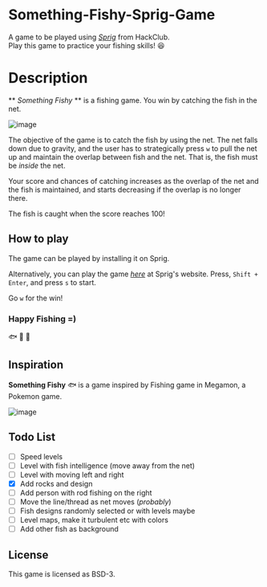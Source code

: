 # Something-Fishy-Sprig-Game
A game to be played using [*Sprig*](https://sprig.hackclub.com) from HackClub. 
<br>
Play this game to practice your fishing skills! :laughing:

# Description
** *Something Fishy* ** is a fishing game. You win by catching the fish in the net. 

![image](https://github.com/user-attachments/assets/edc477de-5c83-46bb-9858-f207e746913b)


The objective of the game is to catch the fish by using the net. The net falls down due to gravity, and the user has to strategically press `w` to pull the net up and maintain the overlap between fish and the net. That is, the fish must be *inside* the net.

Your score and chances of catching increases as the overlap of the net and the fish is maintained, and starts decreasing if the overlap is no longer there. 

The fish is caught when the score reaches 100!

## How to play
The game can be played by installing it on Sprig. 

Alternatively, you can play the game [*here*](https://sprig.hackclub.com/share/tzt4M1tjT0kMtsc39kjZ) at Sprig's website. Press, `Shift + Enter`, and press `s` to start. 

Go `w` for the win!

### Happy Fishing =)
:fish: :tropical_fish: :blowfish:


## Inspiration

**Something Fishy** :fish: is a game inspired by Fishing game in Megamon, a Pokemon game. 

![image](https://github.com/user-attachments/assets/84d2a4c9-2032-49ae-a7ed-b31fefaa6fae)

## Todo List

- [ ] Speed levels 
- [ ] Level with fish intelligence (move away from the net) 
- [ ] Level with moving left and right 
- [x] Add rocks and design 
- [ ] Add person with rod fishing on the right 
- [ ] Move the line/thread as net moves (*probably*) 
- [ ] Fish designs randomly selected or with levels maybe 
- [ ] Level maps, make it turbulent etc with colors 
- [ ] Add other fish as background 

## License
This game is licensed as BSD-3. 


